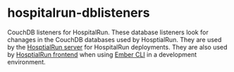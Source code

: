 # hospitalrun-dblisteners
CouchDB listeners for HospitalRun.
These database listeners look for chanages in the CouchDB databases used by HosptialRun.  They are used by the [HosptialRun server](https://github.com/HospitalRun/hospitalrun-server) for HospitalRun deployments.  They are also used by [HosptialRun frontend](https://github.com/HospitalRun/hospitalrun-frontend) when using [Ember CLI](http://ember-cli.com/) in a development environment.
